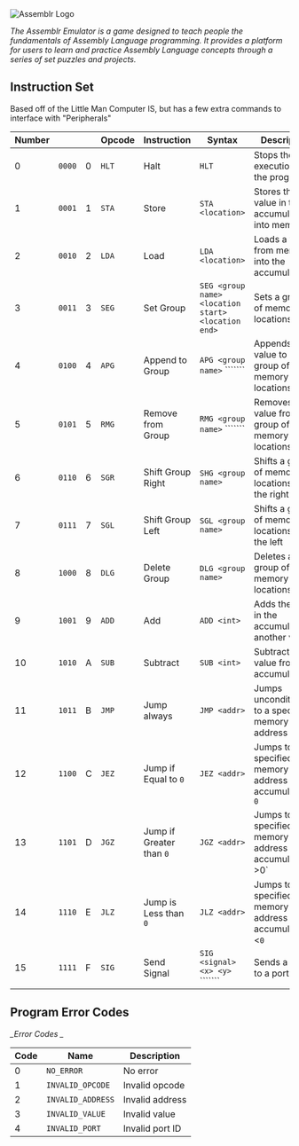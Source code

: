 <img src="src\assests\Assemblr Logo.png" alt="Assemblr Logo"/>

_The Assemblr Emulator is a game designed to teach people the fundamentals of Assembly Language programming. It provides a platform for users to learn and practice Assembly Language concepts through a series of set puzzles and projects._


## Instruction Set

Based off of the Little Man Computer IS, but has a few extra commands to interface with "Peripherals"

| Number |          |   | Opcode  | Instruction                | Syntax                                                   | Description                                                 |
| ------ | -------- | - | ------- | -------------------------- | -------------------------------------------------------- | ----------------------------------------------------------- |
| 0      | `0000` | 0 | `HLT` | Halt                       | `HLT`                                                  | Stops the execution of the program                          |
| 1      | `0001` | 1 | `STA` | Store                      | `STA <location>`                                       | Stores the value in the accumulator into memory             |
| 2      | `0010` | 2 | `LDA` | Load                       | `LDA <location>`                                       | Loads a value from memory into the accumulator              |
| 3      | `0011` | 3 | `SEG` | Set Group                  | `SEG <group name>` `<location start> <location end>` | Sets a group of memory locations                            |
| 4      | `0100` | 4 | `APG` | Append to Group            | `APG <group name>` ```<int>````                      | Appends a value to a group of memory locations              |
| 5      | `0101` | 5 | `RMG` | Remove from Group          | `RMG <group name>` ```<int>````                      | Removes a value from a group of memory locations            |
| 6      | `0110` | 6 | `SGR` | Shift Group Right          | `SHG <group name>`                                     | Shifts a group of memory locations to the right             |
| 7      | `0111` | 7 | `SGL` | Shift Group Left           | `SGL <group name>`                                     | Shifts a group of memory locations to the left              |
| 8      | `1000` | 8 | `DLG` | Delete Group               | `DLG <group name>`                                     | Deletes a group of memory locations                         |
| 9      | `1001` | 9 | `ADD` | Add                        | `ADD <int>`                                            | Adds the value in the accumulator to another value          |
| 10     | `1010` | A | `SUB` | Subtract                   | `SUB <int>`                                            | Subtracts a value from the accumulator                      |
| 11     | `1011` | B | `JMP` | Jump always                | `JMP <addr>`                                           | Jumps unconditionally to a specified memory address         |
| 12     | `1100` | C | `JEZ` | Jump if Equal to `0`     | `JEZ <addr>`                                           | Jumps to a specified memory address if accumulator is `0` |
| 13     | `1101` | D | `JGZ` | Jump if Greater than `0` | `JGZ <addr>`                                           | Jumps to a specified memory address if accumulator >0`      |
| 14     | `1110` | E | `JLZ` | Jump is Less than `0`    | `JLZ <addr>`                                           | Jumps to a specified memory address if accumulator <`0`   |
| 15     | `1111` | F | `SIG` | Send Signal                | `SIG <signal> <x> <y>` ```<port>````                 | Sends a signal to a port                                    |

## Program Error Codes
*_Error Codes _*

| Code | Name | Description |
| ---- | ---- | ----------- |
| 0 | `NO_ERROR` | No error |
| 1 | `INVALID_OPCODE` | Invalid opcode |
| 2 | `INVALID_ADDRESS` | Invalid address |
| 3 | `INVALID_VALUE` | Invalid value |
| 4 | `INVALID_PORT` | Invalid port ID |
